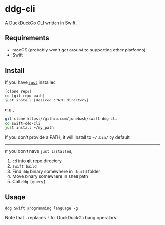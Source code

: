 # ddg-cli

A DuckDuckGo CLI written in Swift.

## Requirements

- macOS (probably won't get around to supporting other platforms)
- Swift

## Install

If you have [`just`](https://github.com/casey/just) installed:

```bash
[clone repo]
cd [git repo path]
just install [desired $PATH directory]
```

e.g.,

```bash
git clone https://github.com/junebash/swift-ddg-cli
cd swift-ddg-cli
just install ~/my_path
```

If you don't provide a PATH, it will install to `~/.bin/` by default

---

If you don't have `just installed`,

1. `cd` into git repo directory
2. `swift build`
3. Find `ddg` binary somewhere in `.build` folder
4. Move binary somewhere in shell path
5. Call `ddg [query]`

## Usage

`ddg Swift programming language -g`

Note that `-` replaces `!` for DuckDuckGo bang operators.
